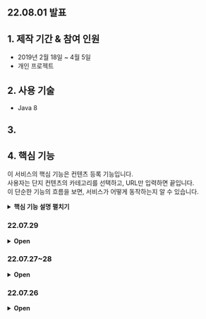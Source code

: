 ## 22.08.01 발표
## 1. 제작 기간 & 참여 인원
- 2019년 2월 18일 ~ 4월 5일
- 개인 프로젝트


## 2. 사용 기술
- Java 8


## 3. 


## 4. 핵심 기능
이 서비스의 핵심 기능은 컨텐츠 등록 기능입니다.  
사용자는 단지 컨텐츠의 카테고리를 선택하고, URL만 입력하면 끝입니다.  
이 단순한 기능의 흐름을 보면, 서비스가 어떻게 동작하는지 알 수 있습니다.  

<details>
<summary><b>핵심 기능 설명 펼치기</b></summary>
<div markdown="1">

### 4.1. 전체 흐름
![](https://zuminternet.github.io/images/portal/post/2019-04-22-ZUM-Pilot-integer/flow1.png)
![image](https://user-images.githubusercontent.com/85896566/181909832-be073759-e515-4bcb-b8c7-e5ee9bcf544c.png)
- 회의록
![회의록001](https://user-images.githubusercontent.com/85896566/182005269-a7c22533-e87c-464a-a85f-67ee193e2335.jpg)</br>
![회의록002](https://user-images.githubusercontent.com/85896566/182005272-d341ecc0-f4fc-43ec-869c-31ab83871554.jpg)

### 22.07.30
<details>
<summary><b>Open</b></summary>




<회의 워밍업>---------------------------------------------------------------------------------------------------------------------
＃회의 주제와 목적이 무엇인지를 이야기하고 시작
＃회의를 통해서 얻고자 하는 것을 사전에 공유(3분 정도의 짤막한 설명)

회의 주제 1 :: 프로젝트 방향성이 결정됨에 따라, 팀 내에서 담당하여 활약하고 싶은 역할과 자신의 장, 단점 소개
회의 주제 2 :: 8/1 발표 자료 제작(개론, 핵심 기술, 컨텐츠 요소, 2주뒤 결과)
회의 목적 :: 역할 분담 구체화, 팀 커뮤니케이션 강화, 회의 과정 숙지
회의록 작성자 :: 강원우

<회의 중>---------------------------------------------------------------------------------------------------------------------
＃회의에서 해야할 일이 결정되었다면 꼭 만기일을 정하자.

1번 주제[프로젝트 방향성이 결정됨에 따라, 팀 내에서 담당하여 활약하고 싶은 역할과 자신의 장, 단점 소개]
＃송환욱
	＊역할 : 팀 리더
		- 전반적인 코드 리팩토링 / SDK, API 활용
		- 팀원 백업
	＊장점
		- 팀 내 갈등 해소
		- 물어보면 잘 대답해줌
	＊단점
		- 만족할 만큼 마무리가 되지 않았을 때 꽤 시간을 소모함
		- 
	＊하고 싶은 말
		- 피드백
＃강원우
	＊역할 : UI/UX 요소 제작
		- 
		- 
	＊장점
		- 남에게 피해를 주지 않는 성격
		- 
	＊단점
		- 
		- 
	＊하고 싶은 말
		- 피드백을 적극 수용하겠습니다.
＃김재원
	＊역할 : 스테이지 제작
		- 자료 조사
		- 
	＊장점
		- 직설적인 타입으로 프로젝트 진행에서 윤활유 같은 역할이 가능
		- 창의적 사고 능력이 좋다.
		- 어려운 난제에서 역발상을 통해 해결할 때가 많다.
	＊단점
		- 극단적으로 관심이 없는 건 배제하는 편
		- 
	＊하고 싶은 말
		- 제안 - Unity 2019.4.31 버전 변경
＃최희원
	＊역할 : UI/UX 요소 제작
		- 
		- 
	＊장점
		- 인문학적 배경지식, 공감능력
		- 
	＊단점
		- 전반적인 코드 이해 부족
		- 
	＊하고 싶은 말
		- 배워나가도록 노력하겠습니다.

2번 주제[8.1(월) 발표 자료 제작]
＊발표는 무엇으로?
	1. pptx파일
	2. 깃허브에서 [O]
＊제작자 : 송환욱
＊발표자 : 송환욱

- 개론(내용을 대강 추려서 서술함. 또는 그런 것) : 29일 회의록 내용 참조
  - 개발 환경
    - 플랫폼 버전
    - 라이브러리
    - 사용 VR 장비 : Oculus Quest 2
  
  - 기술 스택
  
  - 핵심 기술
    - 모션 인식
  
  
	＃장르(VR, 헬스 케어, 힐링, 스토리)
	＃방향성(주 이용자가 익숙하고 편안함을 느끼는 환경에서 VR 모션 인식 기술을 이용해 육체적, 정신적 치유 효과를 받는 힐링 게임)
	＃아이디어(호숫가에서 노 젓기, 요가 및 스트레칭, 가벼운 돌발 상황에서 순발력 발휘, 모션 인식과 결합한 인지 테스트)
	＃스토리 진행방식 / 미니 게임 모드
  게임 규칙
  

＊컨텐츠 요소(예시 : RPG라면? 레벨 시스템, 숙련도, 도전 과제 등)
	＃미니 게임 모드(성적)
	＃수집

＊2주뒤 결과(8.1 ~ 8.15 작업 내용 결과)
프로젝트 전반적인 로직 구상
UML 설계(동작하는 기능 정의)
UI/UX 와이어프레임 설계


<회의 종료 전 안내 사항>---------------------------------------------------------------------------------------------------------------------
＃원래 목적이 무엇이었는지, 회의를 통해 결정된 사항이 무엇인지 회의 마지막에 다시 한번 점검
＃결론이 나지 않았을 때 -> 다음 회의 시간을 명확히 정하고 회의를 마무리

회의 주제 1 :: 프로젝트 방향성이 결정됨에 따라, 팀 내에서 담당하여 활약하고 싶은 역할과 자신의 장, 단점 소개
회의 주제 2 :: 8/1 발표 자료 제작(개론, 핵심 기술, 컨텐츠 요소, 2주뒤 결과)
회의 목적 :: 역할 분담 구체화, 팀 커뮤니케이션 강화, 회의 과정 숙지
회의록 작성자 :: 강원우

<End>---------------------------------------------------------------------------------------------------------------------
＃회의 內 질문과 건의사항
＊김재원 - 개발 환경 중 유니티 버전 변경 제안[Unity 2019.4.31](VR 최적화)

＃회의 外 질문과 건의사항
＊송환욱 - 29일 Git 협업 과정 실습 과정에서 아직 제대로 된 거 같지 않았음 -> 강의 안내 : GitHub 공부 끝내기(https://www.boostcourse.org/cs102/joinLectures/363357)
＊송환욱 - 수집한 url 모음 - https://github.com/Ugee99/Ugee99/blob/main/README.md
＊송환욱 - 고퀄리티 개발 컨텐츠 모음 https://github.com/Integerous/goQuality-dev-contents
＊송환욱 - 비전공자를 위한 개발자 취업 올인원 가이드(인프런) - https://github.com/Ugee99/all-in-one
</div>
</details>

### 22.07.29
<details>
<summary><b>Open</b></summary>

journey
</div>
</details>

### 22.07.27~28
<details>
<summary><b>Open</b></summary>

### 핵심 기술
- 신체 동작 감지 애니메이션 자동화
- 보호자가 옆에서 지원하는 역할을 VR에서 대신 한다.
- 치매예방, 인지재활훈련, 멘탈 케어 효과를 주는 VR 체험 게임
### 참고 자료
- [SY Inotech](https://www.syino.com/)
- [BT Care](http://btcare.co.kr/)
- [블로그](https://blog.naver.com/syinotech/222829693088)
### 프로그램 개요
- 장르
  - 의료, 헬스, VR
- 타겟팅
  - 주 이용자
    - 경도인지장애 수준의 노인
    - 50~60대 어르신
  - 부 이용자
    - 의료기관
    - 요양보호사
    - 보호자
    - 일반인
- 이용 중점
  - 예방 및 관리
  - 여가
  - 치료
### 내용
  - 치매예방, 인지재활훈련, 멘탈 케어 효과를 주는 VR 체험 게임
  - 게임의 통계를 기반한 데이터 구축(연구 자료, 개인의 패턴과 치료 중점 파악 可)
### 개발 개요
  - 유니티 XR 게임 개발 숙련
    - 트리거, 플래그 변수, 스테이지, 씬 전환, 최적화 등
  - 주, 부 이용자 니즈 파악 -> 게임 스테이지, 난이도 조절
    - 주 이용자
      - 평균 운동 신경
      - 평균 인지 능력
      - 성향 파악
    - 부 이용자
      - 게임 편의
      - 효과 신뢰도
### 프로젝트 차후 고려
- IoT(프로그램 <-> 휴대폰 App)
  - 앱을 이용한 상황 및 상태 동기화
    - 감지 및 감압 센서를 통한 위험 알림
  - 통계 데이터 열람
  - 의료 기관에서 사용 중인 낙상 감지 센서 등이 있다면, 그 기술과 연동, 없다면 자체 센서 제작
### 팀 활동
- 회의
  - 온라인 : 디스코드
  - 오프라인 : 상시
  - 회의록 작성
![image](https://user-images.githubusercontent.com/85896566/181436363-2ab44477-7f0a-498f-addb-1885e82ce0ee.png)
- 댄스 센트럴 + 비트세이버
- 요가?
</div>
</details>


### 22.07.26
<details>
<summary><b>Open</b></summary>

#### 주제 및 목적
- 치매 환자의 치료를 돕기 위한 VR 순발력 퀴즈 게임
#### 프로젝트 퀄리티 중점
- 의사 협회에서 만든 치매 환자를 위한 문제의 수준
#### Idea 초안
- 서론
  - 치매의 정의와 이해를 돕는다.
  - 치매 치료의 가능성과 효과적인 방법 제시
- 본론
  - 서론에서 제시한 가능성과 방법에 중점에 두고 구현한 게임의 진행과 알고리즘을 설명
  - 대략적인 게임 진행 방식 설명
- 결론
  - 기대 효과 및 미래 전망 예측
  - 추가로 도전할 만한 아이디어
  - 프로젝트를 진행하며 느낀 점
- 최초 실행 시
  - 사용자 편의 설정(레벨 테스트 진행)
    - 처음 문제 : 중간 난이도 if (합격) ? Level UP : Level Down
- 리워드 시스템
  - 도전과제
  - 공원(나무, 꽃, 동물)
### 공부할 것
- 프로젝트를 만들기 위해 알아야 할 상식
  - 이용자(치매 환자)에 대한 이해도가 높아야 할 것
    - 치매에 대한 기본 상식
    - 대체적인 치매 환자의 행동, 시각 이해
    - 의사 협회 치매 교육 프로그램 참고
  - 치매 환자 문제의 데이터 크롤링
    - Ex.수리적인 사고 문제를 행동으로 해결하는 문제
- 퀄리티를 높이기 위해 공부하면 좋을 것
  - 프로젝트 리드미 템플릿, 작성법
  - 게임 개발 기획 구성에 대해
    1. 게임 진행
    2. UI
    3. Stage
    4. Sound
    5. Reward?
### 참고 사이트
- [대한 의사 협회](http://www.kma.org/)
### 질문, 숙제(치매 전문의에게 자문, 공식 자료  탐색)
- Q1. VR장비에 대한 거부감?
</div>
</details>
